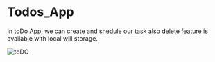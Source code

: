 # Todos_App
In toDo App, we can create and shedule our task also delete feature is available with local will storage.


![toDO](https://user-images.githubusercontent.com/48233777/231194371-42910f1f-e44a-4c2e-8fc1-36e7ccc1f72b.png)
